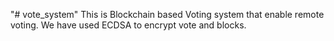 "# vote_system" 
This is Blockchain based Voting system that enable remote voting.
We have used ECDSA to encrypt vote and blocks.


